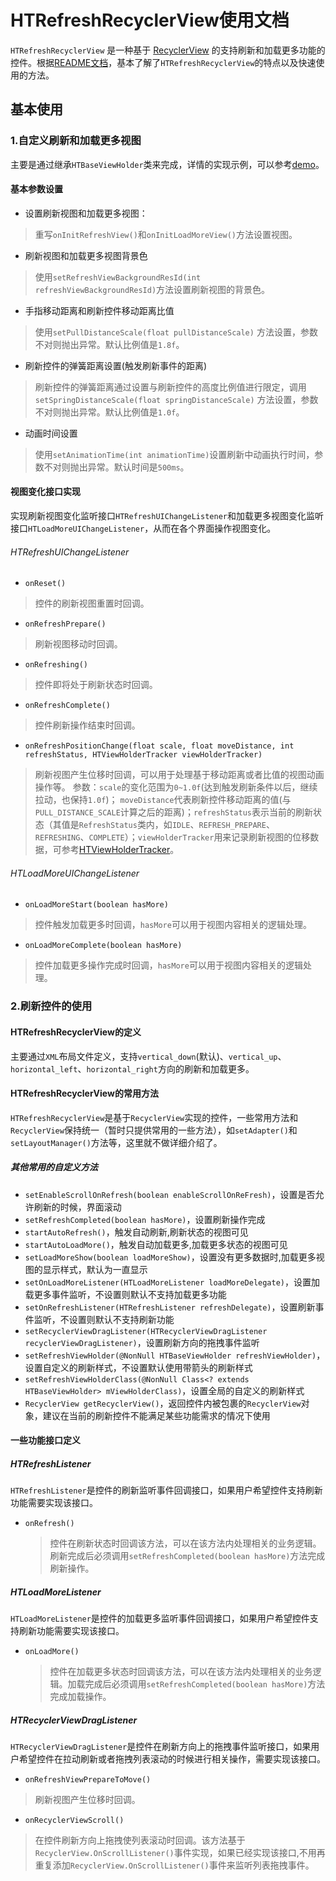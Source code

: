 # HTRefreshRecyclerView使用文档
`HTRefreshRecyclerView` 是一种基于 [RecyclerView](http://developer.android.com/reference/android/support/v7/widget/RecyclerView.html) 的支持刷新和加载更多功能的控件。根据[README文档](https://github.com/NEYouFan/ht-refreshrecyclerview/blob/master/README.md)，基本了解了`HTRefreshRecyclerView`的特点以及快速使用的方法。

## 基本使用
### 1.自定义刷新和加载更多视图
主要是通过继承`HTBaseViewHolder`类来完成，详情的实现示例，可以参考[demo](https://github.com/NEYouFan/ht-refreshrecyclerview/tree/master/demo)。
#### 基本参数设置
* 设置刷新视图和加载更多视图：
>重写`onInitRefreshView()`和`onInitLoadMoreView()`方法设置视图。

* 刷新视图和加载更多视图背景色
>使用`setRefreshViewBackgroundResId(int refreshViewBackgroundResId)`方法设置刷新视图的背景色。

* 手指移动距离和刷新控件移动距离比值
>使用`setPullDistanceScale(float pullDistanceScale)` 方法设置，参数不对则抛出异常。默认比例值是`1.8f`。

* 刷新控件的弹簧距离设置(触发刷新事件的距离)
>刷新控件的弹簧距离通过设置与刷新控件的高度比例值进行限定，调用`setSpringDistanceScale(float springDistanceScale)` 方法设置，参数不对则抛出异常。默认比例值是`1.0f`。

* 动画时间设置
>使用`setAnimationTime(int animationTime)`设置刷新中动画执行时间，参数不对则抛出异常。默认时间是`500ms`。

#### 视图变化接口实现
实现刷新视图变化监听接口`HTRefreshUIChangeListener`和加载更多视图变化监听接口`HTLoadMoreUIChangeListener`，从而在各个界面操作视图变化。

###### HTRefreshUIChangeListener
* `onReset()`
> 控件的刷新视图重置时回调。

* `onRefreshPrepare()`
> 刷新视图移动时回调。

* `onRefreshing()`
> 控件即将处于刷新状态时回调。

* `onRefreshComplete()`
> 控件刷新操作结束时回调。

* `onRefreshPositionChange(float scale, float moveDistance, int refreshStatus, HTViewHolderTracker viewHolderTracker)`
>刷新视图产生位移时回调，可以用于处理基于移动距离或者比值的视图动画操作等。
>参数：`scale`的变化范围为`0~1.0f`(达到触发刷新条件以后，继续拉动，也保持`1.0f`)； `moveDistance`代表刷新控件移动距离的值(与`PULL_DISTANCE_SCALE`计算之后的距离)；`refreshStatus`表示当前的刷新状态（其值是`RefreshStatus`类内，如`IDLE`、`REFRESH_PREPARE`、`REFRESHING`、`COMPLETE`）；`viewHolderTracker`用来记录刷新视图的位移数据，可参考[HTViewHolderTracker](https://github.com/NEYouFan/ht-refreshrecyclerview/blob/master/htrefreshrecyclerview/src/main/java/com/netease/hearttouch/htrefreshrecyclerview/base/HTViewHolderTracker.java)。

###### HTLoadMoreUIChangeListener
* `onLoadMoreStart(boolean hasMore)`
> 控件触发加载更多时回调，`hasMore`可以用于视图内容相关的逻辑处理。

* `onLoadMoreComplete(boolean hasMore)`
> 控件加载更多操作完成时回调，`hasMore`可以用于视图内容相关的逻辑处理。

### 2.刷新控件的使用
#### HTRefreshRecyclerView的定义
主要通过`XML`布局文件定义，支持`vertical_down`(默认)、`vertical_up`、`horizontal_left`、`horizontal_right`方向的刷新和加载更多。
#### HTRefreshRecyclerView的常用方法
`HTRefreshRecyclerView`是基于`RecyclerView`实现的控件，一些常用方法和`RecyclerView`保持统一（暂时只提供常用的一些方法），如`setAdapter()`和`setLayoutManager()`方法等，这里就不做详细介绍了。
##### 其他常用的自定义方法
* `setEnableScrollOnRefresh(boolean enableScrollOnReFresh)`，设置是否允许刷新的时候，界面滚动
* `setRefreshCompleted(boolean hasMore)`，设置刷新操作完成
* `startAutoRefresh()`，触发自动刷新,刷新状态的视图可见
* `startAutoLoadMore()`，触发自动加载更多,加载更多状态的视图可见
* `setLoadMoreShow(boolean loadMoreShow)`，设置没有更多数据时,加载更多视图的显示样式，默认为一直显示
* `setOnLoadMoreListener(HTLoadMoreListener loadMoreDelegate)`，设置加载更多事件监听，不设置则默认不支持加载更多功能
* `setOnRefreshListener(HTRefreshListener refreshDelegate)`，设置刷新事件监听，不设置则默认不支持刷新功能
* `setRecyclerViewDragListener(HTRecyclerViewDragListener recyclerViewDragListener)`，设置刷新方向的拖拽事件监听
* `setRefreshViewHolder(@NonNull HTBaseViewHolder refreshViewHolder)`，设置自定义的刷新样式，不设置默认使用带箭头的刷新样式
* `setRefreshViewHolderClass(@NonNull Class<? extends HTBaseViewHolder> mViewHolderClass)`，设置全局的自定义的刷新样式
* `RecyclerView getRecyclerView()`，返回控件内被包裹的`RecyclerView`对象，建议在当前的刷新控件不能满足某些功能需求的情况下使用

#### 一些功能接口定义 
##### HTRefreshListener 
`HTRefreshListener`是控件的刷新监听事件回调接口，如果用户希望控件支持刷新功能需要实现该接口。

* `onRefresh()`

    > 控件在刷新状态时回调该方法，可以在该方法内处理相关的业务逻辑。刷新完成后必须调用`setRefreshCompleted(boolean hasMore)`方法完成刷新操作。

##### HTLoadMoreListener
`HTLoadMoreListener`是控件的加载更多监听事件回调接口，如果用户希望控件支持刷新功能需要实现该接口。

* `onLoadMore()`

    > 控件在加载更多状态时回调该方法，可以在该方法内处理相关的业务逻辑。加载完成后必须调用`setRefreshCompleted(boolean hasMore)`方法完成加载操作。


##### HTRecyclerViewDragListener
`HTRecyclerViewDragListener`是控件在刷新方向上的拖拽事件监听接口，如果用户希望控件在拉动刷新或者拖拽列表滚动的时候进行相关操作，需要实现该接口。

* `onRefreshViewPrepareToMove()`    
> 刷新视图产生位移时回调。

* `onRecyclerViewScroll()`    
> 在控件刷新方向上拖拽使列表滚动时回调。该方法基于`RecyclerView.OnScrollListener()`事件实现，如果已经实现该接口,不用再重复添加`RecyclerView.OnScrollListener()`事件来监听列表拖拽事件。
      
   

